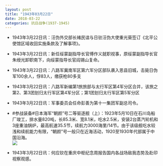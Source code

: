 ```yaml
---
layout: post
title: "1943年03月22日"
date: 2018-03-22
categories: 抗日战争(1937-1945)
---
```


<meta name="referrer" content="no-referrer" />

- 1943年3月22日讯：汪伪外交部长褚民谊与日驻汪伪大使重光葵签订《北平公使馆区域收回实施条款及了解事项》。 

- 1943年3月22日讯：新任绥蒙副指导长官傅作义就职视事，原绥蒙副指导长官朱绶光卸职南下，向绥蒙指导长官阎锡山复命。 

- 1943年3月22日讯：八路军冀南军区第六军分区部队袭入恩县旧城，击毙日伪军100余人，俘83人，缴获枪80多支 

- 1943年3月22日讯：八路军新编第1旅旅部与太行军区第4军分区合并，该旅之第2、第3团划归太行军区第4军分区；第1团划归太行军区第5军分区 

- 1943年3月22日讯：军事委员会任命彭善为第十一集团军副总司令。 

- #参战装备#日本海军“朝颜”号二等驱逐舰（上）：1923年5月10日在石川岛船厂竣工，排水量820吨，长85.3米、宽8.1米，吃水2.5米，安装2台蒸汽轮机和3座重油锅炉，最高航速35.5节，续航力3000海里/14节。由于该级舰吃水较浅和续航能力有限，“朝颜”号一般只在近海活动，1920至1930年代部属于中国沿海。 <br/><img src="https://wx2.sinaimg.cn/large/aca367d8ly1fpld5knx9mj20p20a640c.jpg" />

- 1943年3月22日讯：何应钦在重庆中枢纪念周报告国内各战场敌我态势及赴印视察观感。 

